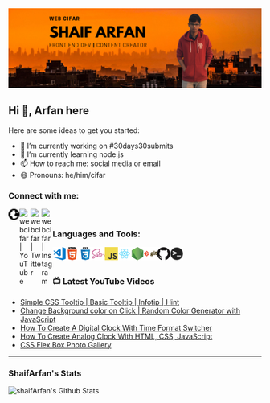 <img src="https://raw.githubusercontent.com/ShaifArfan/ShaifArfan/master/ShaifArfan-banner.png"> 

## Hi 👋, Arfan here

Here are some ideas to get you started:
- 🔭 I’m currently working on #30days30submits
- 🌱 I’m currently learning node.js
- 📫 How to reach me: social media or email
- 😄 Pronouns: he/him/cifar
  
### Connect with me:

[<img align="left" alt="webcifar.com" width="22px" src="https://raw.githubusercontent.com/iconic/open-iconic/master/svg/globe.svg" />][website]
[<img align="left" alt="webcifar | YouTube" width="22px" src="https://cdn.jsdelivr.net/npm/simple-icons@v3/icons/youtube.svg" />][youtube]
[<img align="left" alt="webcifar | Twitter" width="22px" src="https://cdn.jsdelivr.net/npm/simple-icons@v3/icons/twitter.svg" />][twitter]
[<img align="left" alt="webcifar | Instagram" width="22px" src="https://cdn.jsdelivr.net/npm/simple-icons@v3/icons/instagram.svg" />][instagram]

<br />

### Languages and Tools:

[<img align="left" alt="Visual Studio Code" width="26px" src="https://raw.githubusercontent.com/github/explore/80688e429a7d4ef2fca1e82350fe8e3517d3494d/topics/visual-studio-code/visual-studio-code.png" />][webdevplaylist]
[<img align="left" alt="HTML5" width="26px" src="https://raw.githubusercontent.com/github/explore/80688e429a7d4ef2fca1e82350fe8e3517d3494d/topics/html/html.png" />][HTMLcssplaylist]
[<img align="left" alt="CSS3" width="26px" src="https://raw.githubusercontent.com/github/explore/80688e429a7d4ef2fca1e82350fe8e3517d3494d/topics/css/css.png" />][HTMLcssplaylist]
[<img align="left" alt="Sass" width="26px" src="https://raw.githubusercontent.com/github/explore/80688e429a7d4ef2fca1e82350fe8e3517d3494d/topics/sass/sass.png" />][HTMLcssplaylist]
[<img align="left" alt="JavaScript" width="26px" src="https://raw.githubusercontent.com/github/explore/80688e429a7d4ef2fca1e82350fe8e3517d3494d/topics/javascript/javascript.png" />][jsplaylist]
[<img align="left" alt="React" width="26px" src="https://raw.githubusercontent.com/github/explore/80688e429a7d4ef2fca1e82350fe8e3517d3494d/topics/react/react.png" />][webdevplaylist]
[<img align="left" alt="Node.js" width="26px" src="https://raw.githubusercontent.com/github/explore/80688e429a7d4ef2fca1e82350fe8e3517d3494d/topics/nodejs/nodejs.png" />][webdevplaylist]
[<img align="left" alt="Git" width="26px" src="https://raw.githubusercontent.com/github/explore/80688e429a7d4ef2fca1e82350fe8e3517d3494d/topics/git/git.png" />][webdevplaylist]
[<img align="left" alt="GitHub" width="26px" src="https://raw.githubusercontent.com/github/explore/78df643247d429f6cc873026c0622819ad797942/topics/github/github.png" />][webdevplaylist]
[<img align="left" alt="HTML5" width="26px" src="https://raw.githubusercontent.com/github/explore/80688e429a7d4ef2fca1e82350fe8e3517d3494d/topics/terminal/terminal.png" />][webdevplaylist]

<br />
<br />

### 📺 Latest YouTube Videos
<!-- YOUTUBE:START -->
- [Simple CSS Tooltip | Basic Tooltip | Infotip | Hint](https://www.youtube.com/watch?v=MXRxahbJX3A)
- [Change Background color on Click | Random Color Generator with JavaScript](https://www.youtube.com/watch?v=Yem8T8azZko)
- [How To Create A Digital Clock With Time Format Switcher](https://www.youtube.com/watch?v=gmNhRyxAPpw)
- [How To Create Analog Clock With HTML, CSS, JavaScript](https://www.youtube.com/watch?v=6xEQ_jA5V2Y)
- [CSS Flex Box Photo Gallery](https://www.youtube.com/watch?v=Z6IZ2NOEzmw)
<!-- YOUTUBE:END -->

---
### ShaifArfan's Stats
<img align="left" alt="shaifArfan's Github Stats" src="https://github-readme-stats.vercel.app/api?username=ShaifArfan&show_icons=true&hide_border=true" />

[website]: https://webcifar.com
[twitter]: https://twitter.com/webcifar
[youtube]: https://youtube.com/channel/UCdxaLo9ALJgXgOUDURRPGiQ
[instagram]: https://instagram.com/web_cifar
[webdevplaylist]: https://www.youtube.com/channel/UCdxaLo9ALJgXgOUDURRPGiQ/playlists
[jsplaylist]: https://www.youtube.com/playlist?list=PLRv_Gd5w9e7mmALZQWt_DJErngAFLp-aV
[HTMLcssplaylist]: https://www.youtube.com/playlist?list=PLRv_Gd5w9e7mmrNLpQTB9RWMsVoRt2moe
